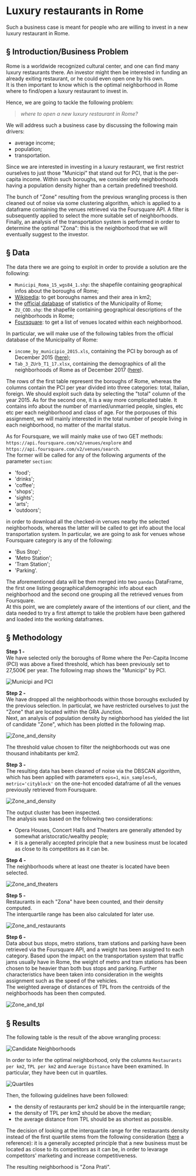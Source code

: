 
# Luxury restaurants in Rome

Such a business case is meant for people who are willing to invest in a new luxury restaurant in Rome.


## § Introduction/Business Problem


Rome is a worldwide recognized cultural center, and one can find many luxury restaurants there. An investor might then be interested in funding an already exiting restaurant, or he could even open one by his own.  
It is then important to know which is the optimal neighborhood in Rome where to find/open a luxury restaurant to invest in.

Hence, we are going to tackle the following problem:

> _where to open a new luxury restaurant in Rome?_

We will address such a business case by discussing the following main drivers:
- average income;
- population;
- transportation.

Since we are interested in investing in a luxury restaurant, we first restrict ourselves to just those "Municipi" that stand out for PCI, that is the per-capita income. Within such boroughs, we consider only neighborhoods having a population density higher than a certain predefined treeshold.  

The bunch of "Zone" resulting from the previous wrangling process is then cleaned out of noise via some clustering algorithm, which is applied to a dataframe containing the venues retrieved via the Foursquare API. A filter is subsequently applied to select the more suitable set of neighborhoods.  
Finally, an analysis of the transportation system is performed in order to determine the optimal "Zona": this is the neighborhood that we will eventually suggest to the investor.


## § Data


The data there we are going to exploit in order to provide a solution are the following:
- `Municipi_Roma_15_wgs84_1.shp`: the shapefile containing geographical infos about the boroughs of Rome;
- [Wikipedia](https://it.wikipedia.org/wiki/Municipi_di_Roma): to get boroughs names and their area in km2;
- the [official database](https://www.comune.roma.it/web/it/analisi-statistiche.page) of statistics of the Municipality of Rome;
- `ZU_COD.shp`: the shapefile containing geographical descriptions of the neighborhoods in Rome; 
- [Foursquare](https://www.foursquare.com/): to get a list of venues located within each neighborhood.

In particular, we will make use of the following tables from the official database of the Municipality of Rome:
- `income_by_municipio_2015.xls`, containing the PCI by borough as of December 2015 ([here](https://github.com/andrea-dm/Coursera_Capstone/blob/master/resources/income_by_municipio_2015.xls));
- `Tab_3_ZUrb_T1_17.xlsx`, containing the demographics of all the neighborhoods of Rome as of December 2017 ([here](https://github.com/andrea-dm/Coursera_Capstone/blob/master/resources/Tab_3_ZUrb_T1_17.xlsx)).

The rows of the first table represent the boroughs of Rome, whereas the columns contain the PCI per year divided into three categories: total, Italian, foreign.  We should exploit such data by selecting the "total" column of the year 2015. As for the second one, it is a way more complicated table. It contains info about the number of married/unmarried people, singles, etc etc per each neighborhood and class of age. For the porpouses of this assignment, we will mainly interested in the total number of people living in each neighborhood, no matter of the marital status.

As for Foursquare, we will mainly make use of two GET methods:  
`https://api.foursquare.com/v2/venues/explore` and `https://api.foursquare.com/v2/venues/search`.  
The former will be called for any of the following arguments of the parameter `section`:
- 'food';
- 'drinks';
- 'coffee';
- 'shops';
- 'sights';
- 'arts';
- 'outdoors';

in order to download all the checked-in venues nearby the selected neighborhoods, whereas the latter will be called to get info about the local transportation system. In particular, we are going to ask for venues whose Foursquare category is any of the following:
- 'Bus Stop';
- 'Metro Station';
- 'Tram Station';
- 'Parking'.

The aforementioned data will be then merged into two `pandas` DataFrame, the first one listing geographical\demographic info about each neighborhood and the second one grouping all the retrieved venues from Foursquare.  
At this point, we are completely aware of the intentions of our client, and the data needed to try a first attempt to takle the problem have been gathered and loaded into the working dataframes.


## § Methodology


**Step 1 -**  
We have selected only the boroughs of Rome where the Per-Capita Income (PCI) was above a fixed threshold, which has been previously set to 27,500€ per year. The following map shows the "Municipi" by PCI.  

![Municipi and PCI](https://github.com/andrea-dm/Coursera_Capstone/blob/master/resources/municipi_and_pci.jpg)  

**Step 2 -**  
We have dropped all the neighborhoods within those boroughs excluded by the previous selection. In particulat, we have restricted ourselves to just the "Zone" that are located within the GRA Junction.  
Next, an analysis of population density by neighborhood has yielded the list of candidate "Zone", which has been plotted in the following map.  

![Zone_and_density](https://github.com/andrea-dm/Coursera_Capstone/blob/master/resources/zone_and_density.jpg)  

The threshold value chosen to filter the neighborhoods out was one thousand inhabitants per km2.  

**Step 3 -**  
The resulting data has been cleaned of noise via the DBSCAN algorithm, which has been applied with parameters `eps=1`, `min_samples=5`, `metric='cityblock'` on the one-hot encoded dataframe of all the venues previously retrieved from Foursquare.  

![Zone_and_density](https://github.com/andrea-dm/Coursera_Capstone/blob/master/resources/neighborhoods_and_noise.jpg)  

The output cluster has been inspected.  
The analysis was based on the following two considerations:
- Opera Houses, Concert Halls and Theaters are generally attended by somewhat aristocratic/wealthy people;
- it is a generally accepted principle that a new business must be located as close to its competitors as it can be.  

**Step 4 -**  
The neighborhoods where at least one theater is located have been selected.  

![Zone_and_theaters](https://github.com/andrea-dm/Coursera_Capstone/blob/master/resources/neighborhoods_and_theaters.jpg)  

**Step 5 -**  
Restaurants in each "Zona" have been counted, and their density computed.  
The interquartile range has been also calculated for later use.  

![Zone_and_restaurants](https://github.com/andrea-dm/Coursera_Capstone/blob/master/resources/zone_and_restaurants.jpg)  

**Step 6 -**  
Data about bus stops, metro stations, tram stations and parking have been retrieved via the Foursquare API, and a weight has been assigned to each category. Based upon the impact on the transportation system that traffic jams usually have in Rome, the weight of metro and tram stations has been chosen to be heavier than both bus stops and parking. Further characteristics have been taken into consideration in the weights assignment such as the speed of the vehicles.  
The weighted average of distances of TPL from the centroids of the neighborhoods has been then computed.  

![Zone_and_tpl](https://github.com/andrea-dm/Coursera_Capstone/blob/master/resources/zone_and_tpl.jpg)  



## § Results


The following table is the result of the above wrangling process:  

![Candidate Neighborhoods](https://github.com/andrea-dm/Coursera_Capstone/blob/master/resources/candidate_neighborhoods.jpg)  

In order to infer the optimal neighborhood, only the columns `Restaurants per km2`, `TPL per km2` and `Average Distance` have been examined. In particular, they have been cut in quartiles.  

![Quartiles](https://github.com/andrea-dm/Coursera_Capstone/blob/master/resources/zone_and_quartiles.jpg)  

Then, the following guidelines have been followed:
- the density of restaurants per km2 should be in the interquartile range;
- the density of TPL per km2 should be above the median;
- the average distance from TPL should be as shortest as possible.

The decision of looking at the interquartile range for the restaurants density instead of the first quartile stems from the following consideration ([here](https://www.entrepreneur.com/article/73784) a reference): it is a generally accepted principle that a new business must be located as close to its competitors as it can be, in order to levarage competitors' marketing and increase competitiveness.

The resulting neighborhood is "Zona Prati".
